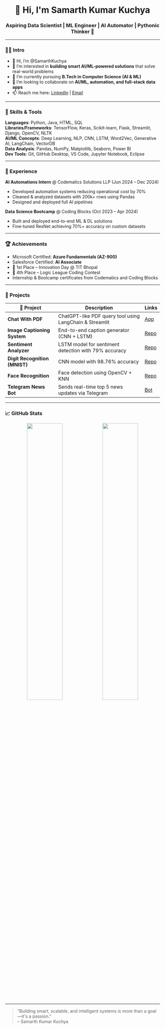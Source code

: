 <!-- PROFILE HEADER -->
<h1 align="center">👋 Hi, I'm Samarth Kumar Kuchya</h1>
<h3 align="center">Aspiring Data Scientist | ML Engineer | AI Automator | Pythonic Thinker 🧠</h3>

---

### 👨‍💻 Intro

- 👋 Hi, I’m @SamarthKuchya  
- 👀 I’m interested in **building smart AI/ML-powered solutions** that solve real-world problems  
- 🌱 I’m currently pursuing **B.Tech in Computer Science (AI & ML)**  
- 💞️ I’m looking to collaborate on **AI/ML, automation, and full-stack data apps**  
- 📫 Reach me here: [LinkedIn](https://www.linkedin.com/in/samarth-kuchya/) | [Email](mailto:samarthkuchya@gmail.com)

---

### 🧠 Skills & Tools

**Languages**: Python, Java, HTML, SQL  
**Libraries/Frameworks**: TensorFlow, Keras, Scikit-learn, Flask, Streamlit, Django, OpenCV, NLTK  
**AI/ML Concepts**: Deep Learning, NLP, CNN, LSTM, Word2Vec, Generative AI, LangChain, VectorDB  
**Data Analysis**: Pandas, NumPy, Matplotlib, Seaborn, Power BI  
**Dev Tools**: Git, GitHub Desktop, VS Code, Jupyter Notebook, Eclipse  

---

### 💼 Experience

**AI Automations Intern** @ Codematics Solutions LLP (Jun 2024 – Dec 2024)  
- Developed automation systems reducing operational cost by 70%  
- Cleaned & analyzed datasets with 200k+ rows using Pandas  
- Designed and deployed full AI pipelines

**Data Science Bootcamp** @ Coding Blocks (Oct 2023 – Apr 2024)  
- Built and deployed end-to-end ML & DL solutions  
- Fine-tuned ResNet achieving 70%+ accuracy on custom datasets

---

### 🏆 Achievements

- Microsoft Certified: **Azure Fundamentals (AZ-900)**  
- Salesforce Certified: **AI Associate**  
- 🥇 1st Place – Innovation Day @ TIT Bhopal  
- 🎯 4th Place – Logic League Coding Contest  
- Internship & Bootcamp certificates from Codematics and Coding Blocks  

---

### 🚀 Projects

| 🧩 Project | Description | Links |
|-----------|-------------|-------|
| **Chat With PDF** | ChatGPT-like PDF query tool using LangChain & Streamlit | [App](https://chat-pdf-app.streamlit.app/) |
| **Image Captioning System** | End-to-end caption generator (CNN + LSTM) | [Repo](https://github.com/SamarthKuchya/Image-Caption) |
| **Sentiment Analyzer** | LSTM model for sentiment detection with 79% accuracy | [Repo](https://github.com/SamarthKuchya/Sentiments-Analyser) |
| **Digit Recognition (MNIST)** | CNN model with 98.76% accuracy | [Repo](https://github.com/SamarthKuchya/MNIST) |
| **Face Recognition** | Face detection using OpenCV + KNN | [Repo](https://github.com/SamarthKuchya/Face-Recognition-Project) |
| **Telegram News Bot** | Sends real-time top 5 news updates via Telegram | [Bot](https://t.me/news_sambot) |

---

### 📈 GitHub Stats

<p align="center">
  <img src="https://github-readme-stats.vercel.app/api?username=SamarthKuchya&show_icons=true&theme=tokyonight" width="48%"/>
  <img src="https://github-readme-stats.vercel.app/api/top-langs/?username=SamarthKuchya&layout=compact&theme=tokyonight" width="48%"/>
</p>

---

> “Building smart, scalable, and intelligent systems is more than a goal—it's a passion.”  
> – Samarth Kumar Kuchya

<!---
SamarthKuchya/SamarthKuchya is a ✨ special ✨ repository because its `README.md` (this file) appears on your GitHub profile.
You can click the Preview link to take a look at your changes.
--->
